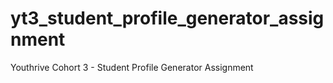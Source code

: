 # yt3_student_profile_generator_assignment
Youthrive Cohort 3 - Student Profile Generator Assignment
